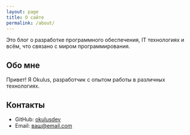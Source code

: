 ```yaml
---
layout: page
title: О сайте
permalink: /about/
---
```


Это блог о разработке программного обеспечения, IT технологиях и всём, что связано с миром программирования.

## Обо мне

Привет! Я Okulus, разработчик с опытом работы в различных технологиях.

## Контакты

- GitHub: [okulusdev](https://github.com/okulusdev)
- Email: ваш@email.com
